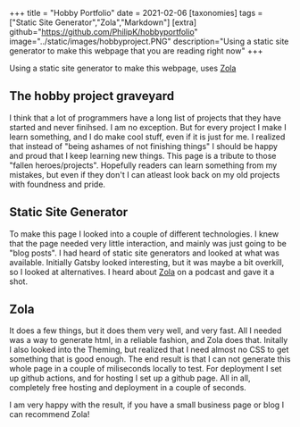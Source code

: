 +++
title = "Hobby Portfolio"
date = 2021-02-06
[taxonomies]
tags = ["Static Site Generator","Zola","Markdown"]
[extra]
github="https://github.com/PhilipK/hobbyportfolio"
image="../static/images/hobbyproject.PNG"
description="Using a static site generator to make this webpage that you are reading right now"
+++

Using a static site generator to make this webpage, uses [Zola](https://www.getzola.org/)

## The hobby project graveyard

I think that a lot of programmers have a long list of projects that they have started and never finihsed. I am no exception. But for every project I make I learn something, and I do make cool stuff, even if it is just for me. I realized that instead of "being ashames of not finishing things" I should be happy and proud that I keep learning new things. This page is a tribute to those "fallen heroes/projects". Hopefully readers can learn something from my mistakes, but even if they don't I can atleast look back on my old projects with foundness and pride.

## Static Site Generator

To make this page I looked into a couple of different technologies. I knew that the page needed very little interaction, and mainly was just going to be "blog posts". I had heard of static site generators and looked at what was available. Initially Gatsby looked interesting, but it was maybe a bit overkill, so I looked at alternatives. I heard about [Zola](https://www.getzola.org/) on a podcast and gave it a shot.

## Zola

It does a few things, but it does them very well, and very fast. All I needed was a way to generate html, in a reliable fashion, and Zola does that. Initally I also looked into the Theming, but realized that I need almost no CSS to get something that is good enough. The end result is that I can not generate this whole page in a couple of miliseconds locally to test. For deployment I set up github actions, and for hosting I set up a github page. All in all, completely free hosting and deployment in a couple of seconds.

I am very happy with the result, if you have a small business page or blog I can recommend Zola!
